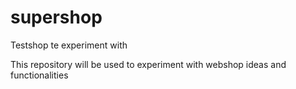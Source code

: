 # supershop
Testshop te experiment with

This repository will be used to experiment with webshop ideas and functionalities
